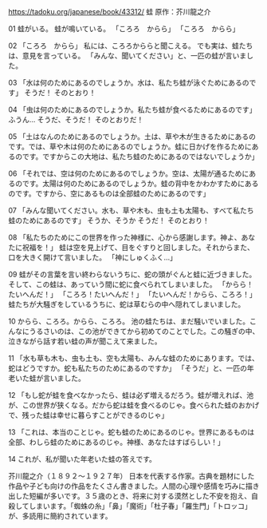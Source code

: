 https://tadoku.org/japanese/book/43312/
蛙
原作：芥川龍之介

01
蛙がいる。
蛙が鳴いている。
「ころろ　からら」
「ころろ　からら」

02
「ころろ　からら」
私には、ころろかららと聞こえる。
でも実は、蛙たちは、意見を言っている。
「みんな、聞いてください」と、一匹の蛙が言いました。

03
「水は何のためにあるのでしょうか。水は、私たち蛙が泳ぐためにあるのです」
そうだ！
そのとおり！

04
「虫は何のためにあるのでしょうか。私たち蛙が食べるためにあるのです」
ふうん…
そうだ、そうだ！
そのとおりだ！

05
「土はなんのためにあるのでしょうか。土は、草や木が生きるためにあるのです。では、草や木は何のためにあるのでしょうか。蛙に日かげを作るためにあるのです。ですからこの大地は、私たち蛙のためにあるのではないでしょうか」

06
「それでは、空は何のためにあるのでしょうか。空は、太陽が通るためにあるのです。太陽は何のためにあるのでしょうか。蛙の背中をかわかすためにあるのです。ですから、空にあるものは全部蛙のためにあるのです」

07
「みんな聞いてください。水も、草や木も、虫も土も太陽も、すべて私たち蛙のためにあるのです」
そうか、そうか
そうだ！
そのとおり！

08
「私たちのためにこの世界を作った神様に、心から感謝します。神よ、あなたに祝福を！」
蛙は空を見上げて、目をぐすりと回しました。それからまた、口を大きく開けて言いました。
「神にしゅくふく…」

09
蛙がその言葉を言い終わらないうちに、蛇の頭がぐんと蛙に近づきました。そして、この蛙は、あっていう間に蛇に食べられてしまいました。
「からら！たいへんだ！」
「ころろ！たいへんだ！」
「たいへんだ！からら、ころろ！」
蛙たちが大騒ぎをしているうちに、蛇は草むらの中へ隠れてしまいました。

10
からら、ころろ。からら、ころろ。
池の蛙たちは、まだ騒いでいました。こんなにうるさいのは、この池ができてから初めてのことでした。この騒ぎの中、泣きながら話す若い蛙の声が聞こえて来ました。

11
「水も草も木も、虫も土も、空も太陽も、みんな蛙のためにあります。では、蛇はどうですか。蛇も私たちのためにあるのですか」
「そうだ」と、一匹の年老いた蛙が言いました。

12
「もし蛇が蛙を食べなかったら、蛙は必ず増えるだろう。蛙が増えれば、池が、この世界が狭くなる。だから蛇は蛙を食べるのじゃ。食べられた蛙のおかげで、残った蛙は幸せに暮らすことができるのじゃ」

13
「これは、本当のことじゃ。蛇も蛙のためにあるのじゃ。世界にあるものは全部、わしら蛙のためにあるのじゃ。神様、あなたはすばらしい！」

14
これが、私が聞いた年老いた蛙の答えです。


芥川龍之介（１８９２〜１９２７年）
日本を代表する作家。古典を題材にした作品や子ども向けの作品をたくさん書きました。人間の心理や感情を巧みに描き出した短編が多いです。３５歳のとき、将来に対する漠然とした不安を抱え、自殺してしまいます。「蜘蛛の糸」「鼻」「魔術」「杜子春」「羅生門」「トロッコ」が、多読用に簡約されています。